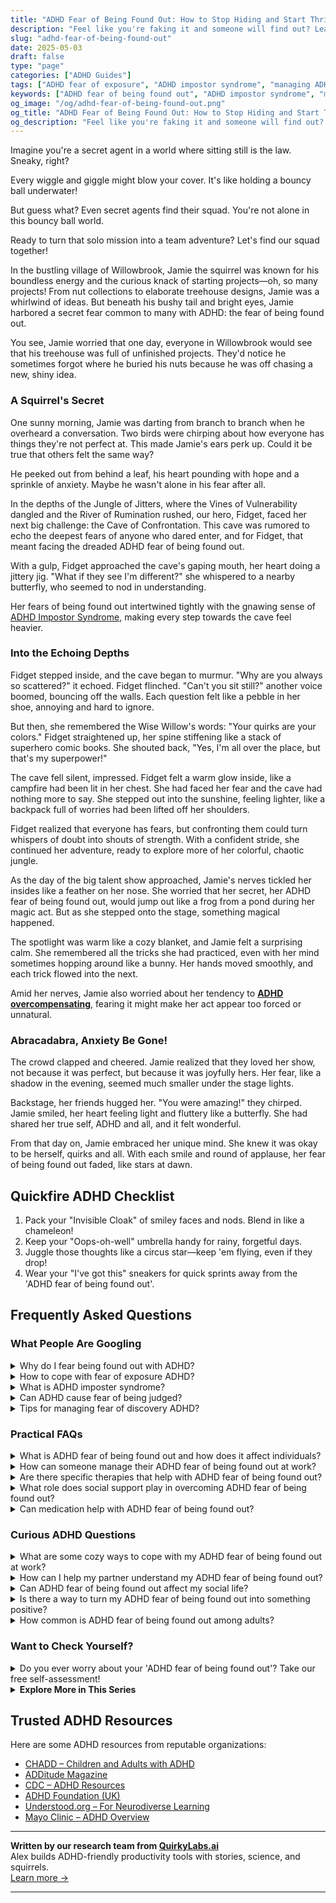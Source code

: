 ```yaml
---
title: "ADHD Fear of Being Found Out: How to Stop Hiding and Start Thriving"
description: "Feel like you're faking it and someone will find out? Learn how ADHD fuels imposter feelings and discover playful ways to own your brilliance and feel safe."
slug: "adhd-fear-of-being-found-out"
date: 2025-05-03
draft: false
type: "page"
categories: ["ADHD Guides"]
tags: ["ADHD fear of exposure", "ADHD impostor syndrome", "managing ADHD secret fears", "adult ADHD emotional support", "overcoming ADHD stigma", "ADHD validating experiences", "ADHD unfinished projects anxiety"]
keywords: ["ADHD fear of being found out", "ADHD impostor syndrome", "managing ADHD secret fears", "overcoming ADHD stigma", "ADHD emotional vulnerability", "adult ADHD coping", "ADHD self-acceptance"]
og_image: "/og/adhd-fear-of-being-found-out.png"
og_title: "ADHD Fear of Being Found Out: How to Stop Hiding and Start Thriving"
og_description: "Feel like you're faking it and someone will find out? Learn how ADHD fuels imposter feelings and discover playful ways to own your brilliance and feel safe."
---
```


Imagine you're a secret agent in a world where sitting still is the law. Sneaky, right?

Every wiggle and giggle might blow your cover. It's like holding a bouncy ball underwater!

But guess what? Even secret agents find their squad. You're not alone in this bouncy ball world.

Ready to turn that solo mission into a team adventure? Let's find our squad together!

In the bustling village of Willowbrook, Jamie the squirrel was known for his boundless energy and the curious knack of starting projects—oh, so many projects! From nut collections to elaborate treehouse designs, Jamie was a whirlwind of ideas. But beneath his bushy tail and bright eyes, Jamie harbored a secret fear common to many with ADHD: the fear of being found out.

You see, Jamie worried that one day, everyone in Willowbrook would see that his treehouse was full of unfinished projects. They'd notice he sometimes forgot where he buried his nuts because he was off chasing a new, shiny idea.

### A Squirrel's Secret

One sunny morning, Jamie was darting from branch to branch when he overheard a conversation. Two birds were chirping about how everyone has things they're not perfect at. This made Jamie's ears perk up. Could it be true that others felt the same way?

He peeked out from behind a leaf, his heart pounding with hope and a sprinkle of anxiety. Maybe he wasn't alone in his fear after all.

In the depths of the Jungle of Jitters, where the Vines of Vulnerability dangled and the River of Rumination rushed, our hero, Fidget, faced her next big challenge: the Cave of Confrontation. This cave was rumored to echo the deepest fears of anyone who dared enter, and for Fidget, that meant facing the dreaded ADHD fear of being found out.

With a gulp, Fidget approached the cave's gaping mouth, her heart doing a jittery jig. "What if they see I'm different?" she whispered to a nearby butterfly, who seemed to nod in understanding.

Her fears of being found out intertwined tightly with the gnawing sense of [ADHD Impostor Syndrome](/pages/adhd-impostor-syndrome/), making every step towards the cave feel heavier.

### Into the Echoing Depths

Fidget stepped inside, and the cave began to murmur. "Why are you always so scattered?" it echoed. Fidget flinched. "Can't you sit still?" another voice boomed, bouncing off the walls. Each question felt like a pebble in her shoe, annoying and hard to ignore.

But then, she remembered the Wise Willow's words: "Your quirks are your colors." Fidget straightened up, her spine stiffening like a stack of superhero comic books. She shouted back, "Yes, I'm all over the place, but that's my superpower!"

The cave fell silent, impressed. Fidget felt a warm glow inside, like a campfire had been lit in her chest. She had faced her fear and the cave had nothing more to say. She stepped out into the sunshine, feeling lighter, like a backpack full of worries had been lifted off her shoulders.

Fidget realized that everyone has fears, but confronting them could turn whispers of doubt into shouts of strength. With a confident stride, she continued her adventure, ready to explore more of her colorful, chaotic jungle.

As the day of the big talent show approached, Jamie's nerves tickled her insides like a feather on her nose. She worried that her secret, her ADHD fear of being found out, would jump out like a frog from a pond during her magic act. But as she stepped onto the stage, something magical happened.

The spotlight was warm like a cozy blanket, and Jamie felt a surprising calm. She remembered all the tricks she had practiced, even with her mind sometimes hopping around like a bunny. Her hands moved smoothly, and each trick flowed into the next.

Amid her nerves, Jamie also worried about her tendency to **[ADHD overcompensating](/pages/adhd-overcompensating/)**, fearing it might make her act appear too forced or unnatural.

### Abracadabra, Anxiety Be Gone!

The crowd clapped and cheered. Jamie realized that they loved her show, not because it was perfect, but because it was joyfully hers. Her fear, like a shadow in the evening, seemed much smaller under the stage lights.

Backstage, her friends hugged her. "You were amazing!" they chirped. Jamie smiled, her heart feeling light and fluttery like a butterfly. She had shared her true self, ADHD and all, and it felt wonderful.

From that day on, Jamie embraced her unique mind. She knew it was okay to be herself, quirks and all. With each smile and round of applause, her fear of being found out faded, like stars at dawn.

## Quickfire ADHD Checklist

1. Pack your "Invisible Cloak" of smiley faces and nods. Blend in like a chameleon!
2. Keep your "Oops-oh-well" umbrella handy for rainy, forgetful days.
3. Juggle those thoughts like a circus star—keep 'em flying, even if they drop!
4. Wear your "I've got this" sneakers for quick sprints away from the 'ADHD fear of being found out'.

## Frequently Asked Questions



### What People Are Googling

<details><summary>Why do I fear being found out with ADHD?</summary><p>It's completely natural to feel that way, and you're definitely not alone in this. Many people with ADHD worry about being "found out" because they fear judgment or misunderstanding from others who may not fully grasp what it's like to live with ADHD. This is often called "impostor syndrome," where you might feel like you're not living up to a certain standard or that you'll be exposed as a fraud. Remember, your ADHD is just one facet of your multifaceted self, and embracing your unique strengths and challenges is key to overcoming these fears.</p></details>
<details><summary>How to cope with fear of exposure ADHD?</summary><p>Absolutely, feeling a bit vulnerable about ADHD is completely understandable, especially in environments where you're expected to perform or engage in certain ways. A good starting point is to acknowledge and accept your feelings as completely valid. It's also helpful to slowly build a support network of people who understand and accept your unique brain wiring—knowing you're not alone can really alleviate that fear. Finally, consider working with a therapist or coach who specializes in ADHD to develop strategies that play to your strengths, making you feel more confident in various settings. Remember, your ADHD is just one part of your wonderful, multifaceted self!</p></details>
<details><summary>What is ADHD imposter syndrome?</summary><p>ADHD imposter syndrome is a common feeling among many adults with ADHD where you might doubt the validity of your diagnosis or feel like you're not "enough" of a certain way to truly have ADHD. This can often come about because ADHD symptoms can vary so much from person to person, and they can even vary in intensity for you from day to day! It's like having a cozy blanket that doesn’t always fit the same way each time you wrap it around yourself. Remember, your experiences are valid, and it's okay to seek support if you're feeling unsure.</p></details>
<details><summary>Can ADHD cause fear of being judged?</summary><p>Absolutely, feeling anxious about being judged is quite common among individuals with ADHD. The fear often stems from past experiences of being misunderstood or criticized for behaviors related to ADHD, like forgetfulness or difficulty staying on task. It's important to remember that you're not alone in feeling this way, and it's okay to be kind to yourself when these feelings surface. Finding supportive communities and working with an understanding coach or therapist can really help in managing these fears and in celebrating your unique strengths.</p></details>
<details><summary>Tips for managing fear of discovery ADHD?</summary><p>Absolutely, feeling a bit apprehensive about others discovering your ADHD is completely natural. A good step to manage this fear is to start by sharing your diagnosis with a trusted friend or family member who is understanding and supportive. This can create a safe space where you feel seen and supported. Additionally, educating yourself about ADHD can empower you and help you articulate your experiences better to others when you're ready. Remember, owning your story can be incredibly empowering and you’re not alone in this journey.</p></details>



### Practical FAQs

<details><summary>What is ADHD fear of being found out and how does it affect individuals?</summary><p>Absolutely, that feeling you're describing is commonly known as "impostor syndrome," and it's quite frequent among individuals with ADHD. This worry — the fear of being 'found out' as not being as capable, competent, or talented as people think — can really weigh on someone, making everyday tasks and interactions feel more daunting. It can lead to stress, overworking, and an exhausting cycle of self-doubt. Remember, you're not alone in feeling this way, and it's okay to talk about these feelings with trusted friends or a professional who can provide support and strategies to manage these thoughts. Keep in mind, your strengths and talents are real and truly your own!</p></details>
<details><summary>How can someone manage their ADHD fear of being found out at work?</summary><p>It’s completely understandable to feel that way; many people with ADHD share this fear of being "found out" at work. One helpful approach is to focus on your strengths and the unique perspectives you bring to your team—ADHD often comes with creative and dynamic qualities that are invaluable in the workplace. If you’re comfortable, consider sharing your diagnosis with a trusted colleague or supervisor who can offer support. Remember, seeking accommodations or using strategies that play to your strengths isn’t just okay; it’s a smart way to thrive in your environment.</p></details>
<details><summary>Are there specific therapies that help with ADHD fear of being found out?</summary><p>Absolutely, and it's so understandable to feel that way given how challenging ADHD can be. One effective approach is cognitive-behavioral therapy (CBT), which helps in addressing the thoughts and behaviors that fuel this fear, often termed "impostor syndrome." Another supportive therapy is acceptance and commitment therapy (ACT), which focuses on accepting your feelings without judgment and committing to actions that align with your values, despite the fear. Both therapies can provide a safe space to explore these feelings and develop practical strategies to feel more secure and confident in your abilities.</p></details>
<details><summary>What role does social support play in overcoming ADHD fear of being found out?</summary><p>Social support plays a crucially comforting role in managing the fear of being "found out" or misunderstood because of ADHD. Having friends, family, or even a support group who understand and validate your experiences can significantly reduce feelings of isolation and anxiety. These supportive relationships offer a safe space where you can share your challenges and successes without judgment. This sense of belonging and acceptance not only helps in coping with fears but also boosts your confidence and resilience in everyday life.</p></details>
<details><summary>Can medication help with ADHD fear of being found out?</summary><p>Absolutely, medication can be a helpful part of managing ADHD, including some of the anxieties like the fear of being "found out" or feeling like an imposter. Many people find that when their ADHD symptoms are better controlled with medication, they feel more confident and secure in their abilities. This can reduce the fear that others will notice their struggles or judge them. Remember, medication is one tool in a broader toolkit, so combining it with strategies like therapy or coaching can provide even more support and reassurance.</p></details>



### Curious ADHD Questions

<details><summary>What are some cozy ways to cope with my ADHD fear of being found out at work?</summary><p>Feeling like you're hiding a part of yourself at work can definitely be stressful, but there are some gentle strategies you can use to feel more secure. Start by creating a small, calming ritual for yourself before starting your workday; maybe a warm cup of tea and a few minutes of mindfulness to set a positive tone. Organizing your workspace with comforting items like plants, personal photos, or a favorite piece of decor can also make your environment feel safer and more personal. Remember, it’s okay to have moments of vulnerability and seeking support from a trusted colleague or mentor can also be a soothing way to reassure yourself that you're not alone in your experiences.</p></details>
<details><summary>How can I help my partner understand my ADHD fear of being found out?</summary><p>It's wonderful that you want to share your feelings with your partner—that’s a big step in any relationship! A cozy chat, maybe over some tea or during a quiet evening, can be a great setting to explain your feelings. Describe how ADHD affects you, especially the fear of being judged or misunderstood, using simple, relatable examples. Encourage your partner to ask questions, and maybe share some articles or resources that have resonated with you. This open dialogue can really help build understanding and empathy between you two.</p></details>
<details><summary>Can ADHD fear of being found out affect my social life?</summary><p>Absolutely, it's quite common for individuals with ADHD to experience feelings of being "found out" or fears around others discovering they might struggle with certain tasks that seem easier for others. This fear can sometimes lead you to avoid social situations or hesitate to form new relationships, which can indeed impact your social life. It's important to remember that everyone has their unique challenges and that you're not alone in feeling this way. Finding a supportive group or a community that understands can really help in easing those fears and can enrich your social interactions.</p></details>
<details><summary>Is there a way to turn my ADHD fear of being found out into something positive?</summary><p>Absolutely, and it's wonderful that you're looking to transform your fear into something positive! A great approach is to channel that fear into an opportunity for self-advocacy and education. By sharing your ADHD experiences and challenges, you not only increase awareness but also foster understanding and support from others. Plus, embracing and disclosing your ADHD can actually boost your confidence and help you connect with others who might be experiencing similar feelings. You're turning a vulnerable spot into a strength by owning your story and using it to build bridges!</p></details>
<details><summary>How common is ADHD fear of being found out among adults?</summary><p>Absolutely, it's pretty common to feel that way! Many adults with ADHD worry about being "found out" or exposed for their struggles with attention, organization, or other symptoms. This fear often stems from worries about judgment or not meeting certain social or professional expectations. It’s important to remember that you're not alone in feeling this way, and reaching out for support can be incredibly affirming and helpful.</p></details>



### Want to Check Yourself?

<details><summary>Do you ever worry about your 'ADHD fear of being found out'? Take our free self-assessment!</summary><p>Oh, absolutely, that feeling is all too familiar to many of us with ADHD! It’s like carrying around a little secret that you worry might spill out at any moment. Taking a self-assessment can be a really supportive step in understanding these feelings better and finding ways to navigate them. It’s a cozy, judgment-free way to explore your experiences, so why not give it a try? It might just shed some comforting light on those tricky feelings.</p></details>

<script type="application/ld+json">
{
  "@context": "https://schema.org",
  "@type": "FAQPage",
  "mainEntity": [
    {
      "@type": "Question",
      "name": "Why do I fear being found out with ADHD?",
      "acceptedAnswer": {
        "@type": "Answer",
        "text": "It's completely natural to feel that way, and you're definitely not alone in this. Many people with ADHD worry about being \"found out\" because they fear judgment or misunderstanding from others who may not fully grasp what it's like to live with ADHD. This is often called \"impostor syndrome,\" where you might feel like you're not living up to a certain standard or that you'll be exposed as a fraud. Remember, your ADHD is just one facet of your multifaceted self, and embracing your unique strengths and challenges is key to overcoming these fears."
      }
    },
    {
      "@type": "Question",
      "name": "How to cope with fear of exposure ADHD?",
      "acceptedAnswer": {
        "@type": "Answer",
        "text": "Absolutely, feeling a bit vulnerable about ADHD is completely understandable, especially in environments where you're expected to perform or engage in certain ways. A good starting point is to acknowledge and accept your feelings as completely valid. It's also helpful to slowly build a support network of people who understand and accept your unique brain wiring\u2014knowing you're not alone can really alleviate that fear. Finally, consider working with a therapist or coach who specializes in ADHD to develop strategies that play to your strengths, making you feel more confident in various settings. Remember, your ADHD is just one part of your wonderful, multifaceted self!"
      }
    },
    {
      "@type": "Question",
      "name": "What is ADHD imposter syndrome?",
      "acceptedAnswer": {
        "@type": "Answer",
        "text": "ADHD imposter syndrome is a common feeling among many adults with ADHD where you might doubt the validity of your diagnosis or feel like you're not \"enough\" of a certain way to truly have ADHD. This can often come about because ADHD symptoms can vary so much from person to person, and they can even vary in intensity for you from day to day! It's like having a cozy blanket that doesn\u2019t always fit the same way each time you wrap it around yourself. Remember, your experiences are valid, and it's okay to seek support if you're feeling unsure."
      }
    },
    {
      "@type": "Question",
      "name": "Can ADHD cause fear of being judged?",
      "acceptedAnswer": {
        "@type": "Answer",
        "text": "Absolutely, feeling anxious about being judged is quite common among individuals with ADHD. The fear often stems from past experiences of being misunderstood or criticized for behaviors related to ADHD, like forgetfulness or difficulty staying on task. It's important to remember that you're not alone in feeling this way, and it's okay to be kind to yourself when these feelings surface. Finding supportive communities and working with an understanding coach or therapist can really help in managing these fears and in celebrating your unique strengths."
      }
    },
    {
      "@type": "Question",
      "name": "Tips for managing fear of discovery ADHD?",
      "acceptedAnswer": {
        "@type": "Answer",
        "text": "Absolutely, feeling a bit apprehensive about others discovering your ADHD is completely natural. A good step to manage this fear is to start by sharing your diagnosis with a trusted friend or family member who is understanding and supportive. This can create a safe space where you feel seen and supported. Additionally, educating yourself about ADHD can empower you and help you articulate your experiences better to others when you're ready. Remember, owning your story can be incredibly empowering and you\u2019re not alone in this journey."
      }
    }
  ]
}
</script>
<script type="application/ld+json">
{
  "@context": "https://schema.org",
  "@type": "Article",
  "author": {
    "@type": "Person",
    "name": "QuirkyLabs",
    "url": "https://quirkylabs.ai/about"
  },
  "headline": "\"Conquer ADHD Fear of Being Found Out & Thrive!\"",
  "mainEntityOfPage": "https://blog.quirkylabs.ai/pages/adhd-fear-of-being-found-out/",
  "datePublished": "2025-05-03"
}
</script>
<script type="application/ld+json">
{
  "@context": "https://schema.org",
  "@type": "BreadcrumbList",
  "itemListElement": [
    {
      "@type": "ListItem",
      "position": 1,
      "name": "Home",
      "item": "https://quirkylabs.ai/"
    },
    {
      "@type": "ListItem",
      "position": 2,
      "name": "Blog",
      "item": "https://blog.quirkylabs.ai/"
    },
    {
      "@type": "ListItem",
      "position": 3,
      "name": "\"Conquer ADHD Fear of Being Found Out & Thrive!\"",
      "item": "https://blog.quirkylabs.ai/pages/adhd-fear-of-being-found-out/"
    }
  ]
}
</script>

<details>
<summary><strong>Explore More in This Series</strong></summary>

- [Adhd Hide Your Struggles](/pages/adhd-hide-your-struggles/)
- [Adhd Perfectionism](/pages/adhd-perfectionism/)
- [Adhd Fake Success](/pages/adhd-fake-success/)
- [Adhd People Pleasing](/pages/adhd-people-pleasing/)
- [Adhd Overcompensating](/pages/adhd-overcompensating/)
- [Adhd Self Sabotage](/pages/adhd-self-sabotage/)
- [Adhd Masking At Work](/pages/adhd-masking-at-work/)
- [Adhd Compliment Doubt](/pages/adhd-compliment-doubt/)
</details>



## Trusted ADHD Resources

Here are some ADHD resources from reputable organizations:

- [CHADD – Children and Adults with ADHD](https://chadd.org)
- [ADDitude Magazine](https://www.additudemag.com)
- [CDC – ADHD Resources](https://www.cdc.gov/ncbddd/adhd)
- [ADHD Foundation (UK)](https://www.adhdfoundation.org.uk)
- [Understood.org – For Neurodiverse Learning](https://www.understood.org)
- [Mayo Clinic – ADHD Overview](https://www.mayoclinic.org/diseases-conditions/adhd)


---

**Written by our research team from [QuirkyLabs.ai](https://quirkylabs.ai)**  
Alex builds ADHD-friendly productivity tools with stories, science, and squirrels.  
[Learn more →](https://quirkylabs.ai)

---